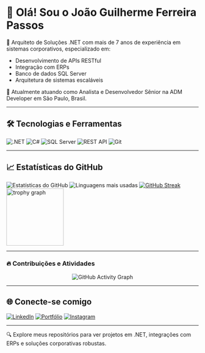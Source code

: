 # 👋 Olá! Sou o João Guilherme Ferreira Passos

🎯 Arquiteto de Soluções .NET com mais de 7 anos de experiência em sistemas corporativos, especializado em:

- Desenvolvimento de APIs RESTful
- Integração com ERPs
- Banco de dados SQL Server
- Arquitetura de sistemas escaláveis

🚀 Atualmente atuando como Analista e Desenvolvedor Sênior na ADM Developer em São Paulo, Brasil.

---

## 🛠️ Tecnologias e Ferramentas

![.NET](https://img.shields.io/badge/.NET-512BD4?style=for-the-badge&logo=dotnet&logoColor=white)
![C#](https://img.shields.io/badge/C%23-239120?style=for-the-badge&logo=csharp&logoColor=white)
![SQL Server](https://img.shields.io/badge/SQL%20Server-CC2927?style=for-the-badge&logo=microsoftsqlserver&logoColor=white)
![REST API](https://img.shields.io/badge/REST%20API-FF6C37?style=for-the-badge&logo=api&logoColor=white)
![Git](https://img.shields.io/badge/Git-F05032?style=for-the-badge&logo=git&logoColor=white)

---

## 📈 Estatísticas do GitHub
![Estatísticas do GitHub](https://github-readme-stats.vercel.app/api?username=JonnyYamagushi&show_icons=true&theme=dracula)
![Linguagens mais usadas](https://github-readme-stats.vercel.app/api/top-langs/?username=JonnyYamagushi&layout=compact&theme=dracula)
[![GitHub Streak](https://streak-stats.demolab.com?user=JonnyYamagushi&theme=dracula&locale=pt_BR&date_format=j%20M%5B%20Y%5D&mode=weekly)](https://git.io/streak-stats) <br/>
  <img src="https://github-profile-trophy.vercel.app?username=JonnyYamagushi&theme=omni&column=2&row=1&margin-w=5&margin-h=1&no-frame=false&no-bg=true" height="150" alt="trophy graph"  />

---

### 🔥 Contribuições e Atividades

<div align="center">
  <img src="https://github-readme-activity-graph.vercel.app/graph?username=JonnyYamagushi&theme=dracula" alt="GitHub Activity Graph"/>
</div>

---

## 🌐 Conecte-se comigo

[![LinkedIn](https://img.shields.io/badge/LinkedIn-0077B5?style=for-the-badge&logo=linkedin&logoColor=white)](https://www.linkedin.com/in/joao-guilherme-fp/)
[![Portfólio](https://img.shields.io/badge/Portf%C3%B3lio-000000?style=for-the-badge&logo=vercel&logoColor=white)](https://jgdev-portfolio-nu.vercel.app/)
[![Instagram](https://img.shields.io/badge/Instagram-E4405F?style=for-the-badge&logo=instagram&logoColor=white)](https://www.instagram.com/joao.gferreira_)

---

🔍 Explore meus repositórios para ver projetos em .NET, integrações com ERPs e soluções corporativas robustas.

